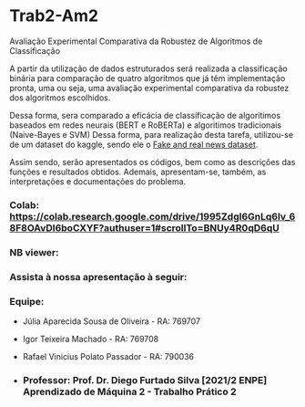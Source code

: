 # Trab2-Am2
Avaliação Experimental Comparativa da Robustez de Algoritmos de Classificação  

A partir da utilização de dados estruturados será realizada a classificação binária para comparação de quatro algoritmos que já têm implementação pronta, uma ou seja, uma avaliação experimental comparativa da robustez dos algoritmos escolhidos. 

Dessa forma, sera comparado a eficácia de classificação de algoritimos baseados em redes neurais (BERT e RoBERTa) e algoritimos tradicionais (Naive-Bayes e SVM)  Dessa forma, para realização desta tarefa, utilizou-se de um dataset do kaggle, sendo ele o [Fake and real news dataset](https://www.kaggle.com/datasets/clmentbisaillon/fake-and-real-news-dataset).

Assim sendo, serão apresentados os códigos, bem como as descrições das funções e resultados obtidos. Ademais, apresentam-se, também, as interpretações e documentações do problema.  

### Colab:  https://colab.research.google.com/drive/1995Zdgl6GnLq6lv_68F8OAvDI6boCXYF?authuser=1#scrollTo=BNUy4R0qD6qU

### NB viewer:  

### Assista à nossa apresentação à seguir:    

### Equipe:
* Júlia Aparecida Sousa de Oliveira    - RA: 769707 
* Igor Teixeira Machado                - RA: 769708
* Rafael Vinicius Polato Passador      - RA: 790036   
 
* ### Professor: Prof. Dr. Diego Furtado Silva  [2021/2 ENPE] Aprendizado de Máquina 2 - Trabalho Prático 2
